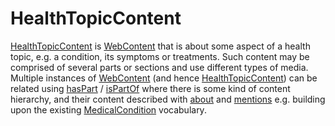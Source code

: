 # HealthTopicContent

<a class="localLink" href="http://schema.org/HealthTopicContent">HealthTopicContent</a> is <a class="localLink" href="http://schema.org/WebContent">WebContent</a> that is about some aspect of a health topic, e.g. a condition, its symptoms or treatments. Such content may be comprised of several parts or sections and use different types of media. Multiple instances of <a class="localLink" href="http://schema.org/WebContent">WebContent</a> (and hence <a class="localLink" href="http://schema.org/HealthTopicContent">HealthTopicContent</a>) can be related using <a class="localLink" href="http://schema.org/hasPart">hasPart</a> / <a class="localLink" href="http://schema.org/isPartOf">isPartOf</a> where there is some kind of content hierarchy, and their content described with <a class="localLink" href="http://schema.org/about">about</a> and <a class="localLink" href="http://schema.org/mentions">mentions</a> e.g. building upon the existing <a class="localLink" href="http://schema.org/MedicalCondition">MedicalCondition</a> vocabulary.
